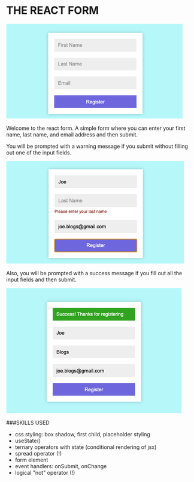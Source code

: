 # THE REACT FORM
![cover image](images/coverImage.jpg)

Welcome to the react form. A simple form where you can enter your first name, last name, and email address and then submit.

You will be prompted with a warning message if you submit without filling out one of the input fields.

![warning prompt image](images/warningMessage.jpg)

Also, you will be prompted with a success message if you fill out all the input fields and then submit.

![success prompt image](images/successMessage.jpg)

###SKILLS USED
- css styling: box shadow, first child, placeholder styling
- useState()
- ternary operators with state (conditional rendering of jsx)
- spread operator (!)
- form element
- event handlers: onSubmit, onChange
- logical "not" operator (!)


